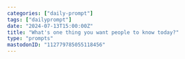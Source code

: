 ```yaml
---
categories: ["daily-prompt"]
tags: ["dailyprompt"]
date: "2024-07-13T15:00:00Z"
title: "What's one thing you want people to know today?"
type: "prompts"
mastodonID: "112779785055118456"
---
```

